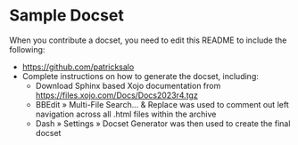 Sample Docset
=======================

When you contribute a docset, you need to edit this README to include the following:
* https://github.com/patricksalo
* Complete instructions on how to generate the docset, including:
  * Download Sphinx based Xojo documentation from https://files.xojo.com/Docs/Docs2023r4.tgz
  * BBEdit » Multi-File Search... & Replace was used to comment out left navigation across all .html files within the archive
  * Dash » Settings » Docset Generator was then used to create the final docset